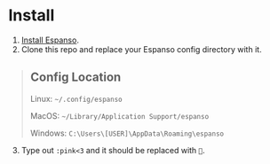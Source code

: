 # Install

1. [Install Espanso](https://espanso.org/install/).
2. Clone this repo and replace your Espanso config directory with it.

> ## Config Location
> 
> Linux: `~/.config/espanso`
> 
> MacOS: `~/Library/Application Support/espanso`
> 
> Windows: `C:\Users\[USER]\AppData\Roaming\espanso`

3. Type out `:pink<3` and it should be replaced with `🩷`.

